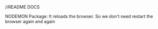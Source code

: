 //README DOCS

NODEMON Package:
It reloads the browser. So we don't need restart the browser again and again
